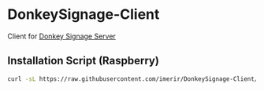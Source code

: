 # DonkeySignage-Client
Client for [Donkey Signage Server](https://github.com/imerir/DonkeySignage-Server)
## Installation Script (Raspberry)
```sh
curl -sL https://raw.githubusercontent.com/imerir/DonkeySignage-Client/master/piInstallScript | sudo -E bash - 
```
